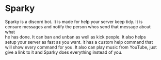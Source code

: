 # Sparky
Sparky is a discord bot. It is made for help your server keep tidy. It is 
censure messages and notify the person whos send that message about what  
he has done. It can ban and unban as well as kick people. It also helps   
setup your server as fast as you want. It has a custom help command that  
will show every command for you. It also can play music from YouTube, just
give a link to it and Sparky does everything instead of you.              
